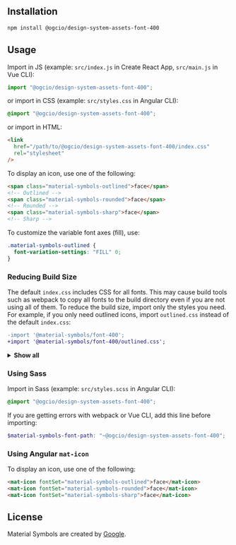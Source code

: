 ## Installation

```sh
npm install @ogcio/design-system-assets-font-400
```

## Usage

Import in JS (example: `src/index.js` in Create React App, `src/main.js` in Vue CLI):

```js
import "@ogcio/design-system-assets-font-400";
```

or import in CSS (example: `src/styles.css` in Angular CLI):

```css
@import "@ogcio/design-system-assets-font-400";
```

or import in HTML:

```html
<link
  href="/path/to/@ogcio/design-system-assets-font-400/index.css"
  rel="stylesheet"
/>
```

To display an icon, use one of the following:

```html
<span class="material-symbols-outlined">face</span>
<!-- Outlined -->
<span class="material-symbols-rounded">face</span>
<!-- Rounded -->
<span class="material-symbols-sharp">face</span>
<!-- Sharp -->
```

To customize the variable font axes (fill), use:

```css
.material-symbols-outlined {
  font-variation-settings: "FILL" 0;
}
```

### Reducing Build Size

The default `index.css` includes CSS for all fonts. This may cause build tools such as webpack to copy all fonts to the build directory even if you are not using all of them. To reduce the build size, import only the styles you need. For example, if you only need outlined icons, import `outlined.css` instead of the default `index.css`:

```diff
-import '@material-symbols/font-400';
+import '@material-symbols/font-400/outlined.css';
```

<details>
<summary><strong>Show all</strong></summary><br>

| Icons    | CSS          | Sass          |
| :------- | :----------- | :------------ |
| Outlined | outlined.css | outlined.scss |
| Rounded  | rounded.css  | rounded.scss  |
| Sharp    | sharp.css    | sharp.scss    |

</details>

### Using Sass

Import in Sass (example: `src/styles.scss` in Angular CLI):

```scss
@import "@ogcio/design-system-assets-font-400";
```

If you are getting errors with webpack or Vue CLI, add this line before importing:

```scss
$material-symbols-font-path: "~@ogcio/design-system-assets-font-400";
```

### Using Angular `mat-icon`

To display an icon, use one of the following:

```html
<mat-icon fontSet="material-symbols-outlined">face</mat-icon>
<mat-icon fontSet="material-symbols-rounded">face</mat-icon>
<mat-icon fontSet="material-symbols-sharp">face</mat-icon>
```

## License

Material Symbols are created by [Google](https://github.com/google/material-design-icons#license).

